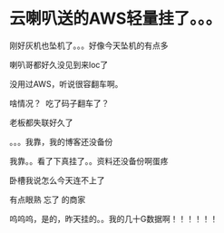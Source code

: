 # 云喇叭送的AWS轻量挂了。。。


<img src="static/image/smiley/yct/002.gif" smilieid="30" border="0" alt="" /><img src="static/image/smiley/yct/002.gif" smilieid="30" border="0" alt="" /><br />
刚好灰机也坠机了。。。好像今天坠机的有点多

喇叭哥都好久没见到来loc了

没用过AWS，听说很容翻车啊。

啥情况？&nbsp;&nbsp;吃了码子翻车了？

老板都失联好久了<img src="static/image/smiley/default/sad.gif" smilieid="2" border="0" alt="" />

。。。我靠，我的博客还没备份

我靠。。看了下真挂了。。<img src="static/image/smiley/yct/009.gif" smilieid="44" border="0" alt="" />资料还没备份啊蛋疼

卧槽我说怎么今天连不上了

有点眼熟 忘了 的商家<img id="aimg_AckOX" onclick="zoom(this, this.src, 0, 0, 0)" class="zoom" src="https://cdn.jsdelivr.net/gh/hishis/forum-master/public/images/patch.gif" onmouseover="img_onmouseoverfunc(this)" onload="thumbImg(this)" border="0" alt="" />

呜呜呜，是的，昨天挂的。。我的几十G数据啊！！！！！！
